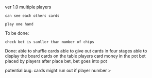 ver 1.0
    multiple players

    can see each others cards

    play one hand


To be done:

    check bet is samller than number of chips


Done:
    able to shuffle cards
    able to give out cards in four stages
    able to display the board
        cards on the table
        players card
        money in the pot
        bet placed by players
    after place bet, bet goes into pot

potential bug:
    cards might run out if player number > 

